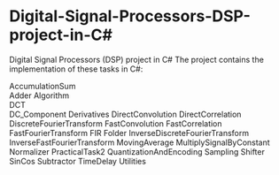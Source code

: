 # Digital-Signal-Processors-DSP-project-in-C#
Digital Signal Processors (DSP) project in C# 
The project contains the implementation of these tasks in C#: <br />

AccumulationSum<br />
Adder
Algorithm<br />
DCT <br />
DC_Component
Derivatives
DirectConvolution
DirectCorrelation
DiscreteFourierTransform
FastConvolution
FastCorrelation
FastFourierTransform
FIR
Folder
InverseDiscreteFourierTransform
InverseFastFourierTransform
MovingAverage
MultiplySignalByConstant
Normalizer
PracticalTask2
QuantizationAndEncoding
Sampling
Shifter
SinCos
Subtractor
TimeDelay
Utilities
